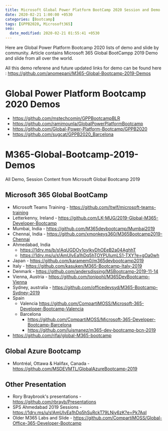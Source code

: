 ```yaml
---
title: Microsoft Global Power Platform BootCamp 2020 Session and Demo
date: 2020-02-21 1:00:00 +0530
categories: [Bootcamp]
tags: [GPPB2020, Microsoft365]
seo:
  date_modified: 2020-02-21 01:55:41 +0530
---
```


Here are Global Power Platform Bootcamp 2020 lists of demo and slide by community.
Article contains Microsoft 365 Global BootCampp 2019 Demo and slide from all over the world.

All this demo referene and future updated links for demo can be found here : https://github.com/anomepani/M365-Global-Bootcamp-2019-Demos

# Global Power Platform Bootcamp 2020 Demos
* https://github.com/mstechcomin/GPPBootcampBLR
* https://github.com/ramimounla/GlobalPowerPlatformBootcamp
* https://github.com/Global-Power-Platform-Bootcamp/GPPB2020
* https://github.com/sugcat/GPPB2020_Barcelona

# M365-Global-Bootcamp-2019-Demos
All Demo, Session Content from Microsoft Global Bootcamp 2019

## Microsoft 365 Global BootCamp
* Microsoft Teams Training - https://github.com/ltwlf/microsoft-teams-training
* Letterkenny, Ireland - https://github.com/LK-MUG/2019-Global-M365-Developer-Bootcamp
* Mumbai, India - https://github.com/M365devbootcamp/Mumbai2019
* Chennai, India - https://github.com/xmonkeys360/M365Bootcamp2019-Chennai
* Ahmedabad, India 
  - https://1drv.ms/b/s!AqUGDOv1oyIkvDhOEeB2a04AghhT
  - https://1drv.ms/u/s!AmUIvEa1hDq5hTOYPUlumLS1-TXY?e=gOa0wh
* Japan - https://github.com/karamem0/m365devbootcamp2019
* Italy - https://github.com/kasuken/M365-Bootcamp-Italy-2019
* Denmark - https://github.com/andersdissing/MSBootcamp-2019-11-14
* Vienna, Austria - https://github.com/tonipohl/M365DevBootcamp-Vienna
* Sydney, australia - https://github.com/officedevsyd/M365-Bootcamp-Sydney-2019
* Spain
  - Valencia https://github.com/CompartiMOSS/Microsoft-365-Developer-Bootcamp-Valencia
  - Barcelona 
    - https://github.com/CompartiMOSS/Microsoft-365-Developer-Bootcamp-Barcelona
    - https://github.com/luismanez/m365-dev-bootcamp-bcn-2019
* https://github.com/rifaj/global-M365-bootcamp

## Global Azure Bootcamp

*  Montréal, Ottawa & Halifax, Canada - https://github.com/MSDEVMTL/GlobalAzureBootcamp-2019

## Other Presentation

* Rory Braybrook's presentations - https://github.com/rbrayb/Presentations
* SPS Ahmedabad 2019 Sessions -  https://1drv.ms/u/s!AmUIvEa1hDq5hSuRckT79LNjy6zK?e=Pk7AqI
* Older M365 Labs and Slide - https://github.com/CompartiMOSS/Global-Office-365-Developer-Bootcamp
